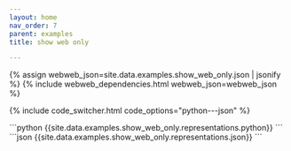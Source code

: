 ```yaml
---
layout: home
nav_order: 7
parent: examples
title: show web only

---
```


<div id='webweb-example-visualization' style='width: 100%'></div>
{% assign webweb_json=site.data.examples.show_web_only.json | jsonify %}
{% include webweb_dependencies.html webweb_json=webweb_json %}

{% include code_switcher.html code_options="python---json" %}
<div id='python-code-block' class='select-code-block select-code-block-visible'></div>
```python
{{site.data.examples.show_web_only.representations.python}}
```
<div id='json-code-block' class='select-code-block'></div>
```json
{{site.data.examples.show_web_only.representations.json}}
```